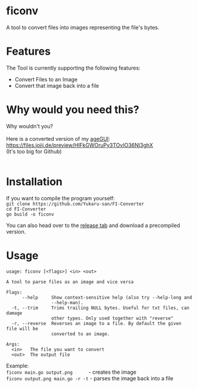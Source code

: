 # ficonv
A tool to convert files into images representing the file's bytes.

# Features
The Tool is currently supporting the following features:
- Convert Files to an Image
- Convert that image back into a file

# Why would you need this?
Why wouldn't you?
<br>
<br>
Here is a converted version of my [ageGUI](https://github.com/Yukaru-san/ageGUI):<br>
https://files.jojii.de/preview/HlFkGWOruPy3TOvIO36NI3ghX<br>
(It's too big for Github)<br><br>

# Installation
If you want to compile the program yourself:
<br>
```git clone https://github.com/Yukaru-san/FI-Converter``` <br>
```cd FI-Converter``` <br>
```go build -o ficonv``` <br>

You can also head over to the [release tab](https://github.com/Yukaru-san/ageGUI/releases/tag/v1.1) and download a precompiled version.

# Usage
```
usage: ficonv [<flags>] <in> <out>

A tool to parse files as an image and vice versa

Flags:
      --help     Show context-sensitive help (also try --help-long and
                 --help-man).
  -t, --trim     Trims trailing NULL bytes. Useful for txt files, can damage
                 other types. Only used together with "reverse"
  -r, --reverse  Reverses an image to a file. By default the given file will be
                 converted to an image.

Args:
  <in>   The file you want to convert
  <out>  The output file
```
 
Example: <br>
```ficonv main.go output.png```&nbsp;&nbsp;&nbsp;&nbsp;&nbsp;&nbsp;&nbsp;&nbsp;&nbsp;&nbsp;&nbsp;- creates the image<br>
```ficonv output.png main.go -r -t``` - parses the image back into a file
